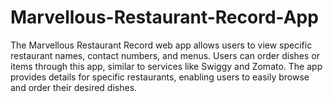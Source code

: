 # Marvellous-Restaurant-Record-App
The Marvellous Restaurant Record web app allows users to view specific restaurant names, contact numbers, and menus. Users can order dishes or items through this app, similar to services like Swiggy and Zomato. The app provides details for specific restaurants, enabling users to easily browse and order their desired dishes.
